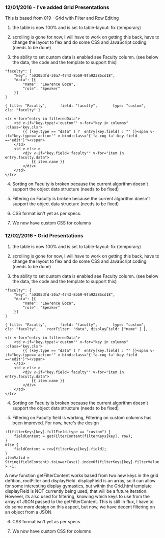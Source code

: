 ### 12/01/2016 - I've added Grid Presentations
This is based from 019 - Grid with Filter and Row Editing

1.	the table is now 100% and is set to table-layout: fix (temporary)

2.	scrolling is gone for now, I will have to work on getting this back, have to change the layout to flex and do some CSS and JavaScript coding (needs to be done)

3. the ability to set custom data is enabled see Faculty column. (see below the data, the code and the template to support this)

```
"faculty": {
	"key": "a0305dfd-30a7-4743-8b59-9fa92385cd18",
	"data": [{
		"name": "Lawrence Boza",
		"role": "Speaker"
	}]
}

{ title: "Faculty",      field: "faculty",       type: "custom",     cls: "faculty" }

<tr v-for="entry in filteredData">
	<td v-if="key.type!='custom'" v-for="key in columns" :class='key.cls'>
		{{ (key.type == "data" ) ?  entry[key.field] : "" }}<span v-if="key.type=='action'" v-bind:class="{'fa-cog fa':key.field =='edit'}"></span>
	</td>
	<td v-else >
		<div v-if="key.field='faculty'" v-for="item in entry.faculty.data">
			{{ item.name }}
		</div>
	</td>
</tr>
```

4.	Sorting on Faculty is broken because the current algorithm doesn't support the object data structure (needs to be fixed)

5.	Filtering on Faculty is broken because the current algorithm doesn't support the object data structure (needs to be fixed)

6.	CSS format isn't yet as per specs.

7.	We now have custom CSS for columns


### 12/02/2016 - Grid Presentations

1.	the table is now 100% and is set to table-layout: fix (temporary)

2.	scrolling is gone for now, I will have to work on getting this back, have to change the layout to flex and do some CSS and JavaScript coding (needs to be done)

3. the ability to set custom data is enabled see Faculty column. (see below the data, the code and the template to support this)

```
"faculty": {
	"key": "a0305dfd-30a7-4743-8b59-9fa92385cd18",
	"data": [{
		"name": "Lawrence Boza",
		"role": "Speaker"
	}]
}

{ title: "Faculty",      field: "faculty",       type: "custom",     cls: "faculty",    rootFilter: "data", displayField: ["name" ] },

<tr v-for="entry in filteredData">
	<td v-if="key.type!='custom'" v-for="key in columns" :class='key.cls'>
		{{ (key.type == "data" ) ?  entry[key.field] : "" }}<span v-if="key.type=='action'" v-bind:class="{'fa-cog fa':key.field =='edit'}"></span>
	</td>
	<td v-else >
		<div v-if="key.field='faculty'" v-for="item in entry.faculty.data">
			{{ item.name }}
		</div>
	</td>
</tr>
```

4.	Sorting on Faculty is broken because the current algorithm doesn't support the object data structure (needs to be fixed)

5.	Filtering on Faculty field is working, Filtering on custom columns has been improved.  For now, here's the design

```
if(filterKeys[key].fullField.type == "custom") {
    fieldContent = getFilterContent(filterKeys[key], row);
}
else {
    fieldContent = row[filterKeys[key].field];
}
itemValid = String(fieldContent).toLowerCase().indexOf(filterKeys[key].filterValue.toLowerCase()) > -1;

```	

A new function getFilterContent works based from two new keys in the grid defition, rootFilter and displayField.
displayField is an array, so it can allow for some interesting display gymastics, but within the Grid.html template
displayField is NOT currently being used, that will be a future iteration.
However, its also used for filtering, knowing
which keys to use from the array of JSON passed to the getFilterContent.
This is still in flux, I have to do some more design on this aspect, but now, we have decent filtering on an object from a JSON.
	

6.	CSS format isn't yet as per specs.

7.	We now have custom CSS for columns
